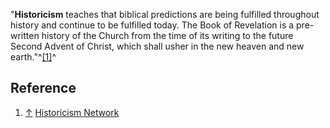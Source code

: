 "**Historicism** teaches that biblical predictions are being
fulfilled throughout history and continue to be fulfilled today.
The Book of Revelation is a pre-written history of the Church from
the time of its writing to the future Second Advent of Christ,
which shall usher in the new heaven and new
earth."^[[1]](#note-0)^




## Reference

1.  [↑](#ref-0) [Historicism Network](http://www.historicism.net)




